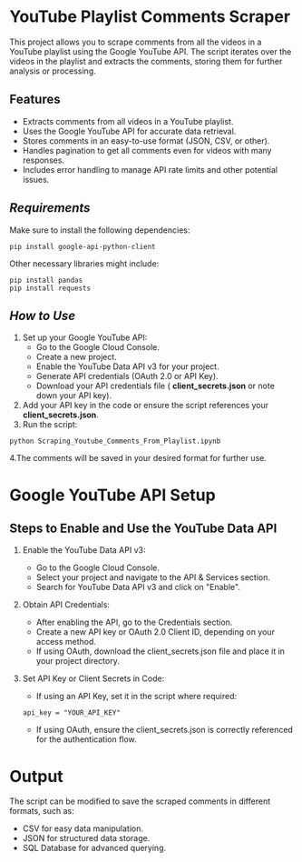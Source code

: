 # **YouTube Playlist Comments Scraper**

This project allows you to scrape comments from all the videos in a YouTube playlist using the Google YouTube API. The script iterates over the videos in the playlist and extracts the comments, storing them for further analysis or processing.

## **Features**
* Extracts comments from all videos in a YouTube playlist.
* Uses the Google YouTube API for accurate data retrieval.
* Stores comments in an easy-to-use format (JSON, CSV, or other).
* Handles pagination to get all comments even for videos with many responses.
* Includes error handling to manage API rate limits and other potential issues.

## *Requirements*
Make sure to install the following dependencies:
~~~
pip install google-api-python-client
~~~
Other necessary libraries might include:
~~~
pip install pandas
pip install requests
~~~

## *How to Use*
1. Set up your Google YouTube API:
   * Go to the Google Cloud Console.
   * Create a new project.
   * Enable the YouTube Data API v3 for your project.
   * Generate API credentials (OAuth 2.0 or API Key).
   * Download your API credentials file ( **client_secrets.json** or note down your API key).  
2. Add your API key in the code or ensure the script references your **client_secrets.json**.
3. Run the script:
~~~
python Scraping_Youtube_Comments_From_Playlist.ipynb
~~~
4.The comments will be saved in your desired format for further use.

# **Google YouTube API Setup**
## **Steps to Enable and Use the YouTube Data API**
1. Enable the YouTube Data API v3:
   * Go to the Google Cloud Console.
   * Select your project and navigate to the API & Services section.
   * Search for YouTube Data API v3 and click on "Enable".
2. Obtain API Credentials:
   * After enabling the API, go to the Credentials section.
   * Create a new API key or OAuth 2.0 Client ID, depending on your access method.
   * If using OAuth, download the client_secrets.json file and place it in your project directory.
3. Set API Key or Client Secrets in Code:
   * If using an API Key, set it in the script where required:
     
    ~~~
    api_key = "YOUR_API_KEY"
    ~~~
   * If using OAuth, ensure the client_secrets.json is correctly referenced for the authentication flow.

# **Output**
The script can be modified to save the scraped comments in different formats, such as:
  * CSV for easy data manipulation.
  * JSON for structured data storage.
  * SQL Database for advanced querying.
    
